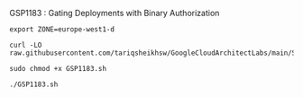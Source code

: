 GSP1183 :  Gating Deployments with Binary Authorization 

```
export ZONE=europe-west1-d 
```

```
curl -LO raw.githubusercontent.com/tariqsheikhsw/GoogleCloudArchitectLabs/main/Solutions/GSP1183.sh

sudo chmod +x GSP1183.sh

./GSP1183.sh
```
